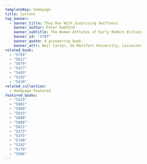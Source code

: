 ```yaml
---
templateKey: homepage
title: Current
top_banner:
  - banner_title: They Run With Surprising Swiftness
    banner_author: Peter Radford
    banner_subtitle: The Women Athletes of Early Modern Britain
    banner_id: "5707"
    banner_quote: A pioneering book.
    banner_attr: Neil Carter, De Montfort University, Leicester
related_book:
  - "5744"
  - "5617"
  - "5679"
  - "5417"
  - "5493"
  - "5292"
  - "5410"
related_collection:
  - Homepage Featured
featured_books:
  - "5315"
  - "5881"
  - "5909"
  - "5833"
  - "5898"
  - "5880"
  - "5811"
  - "5273"
  - "5375"
  - "5740"
  - "5292"
  - "5779"
  - "5866"
---
```

